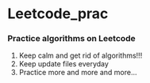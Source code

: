 # Leetcode_prac
### Practice algorithms on Leetcode
  1. Keep calm and get rid of algorithms!!!
  1. Keep update files everyday
  1. Practice more and more and more...
